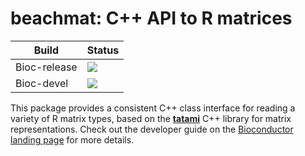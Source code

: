 # beachmat: C++ API to R matrices

|Build|Status|
|-----|----|
| Bioc-release | [![](http://bioconductor.org/shields/build/release/bioc/beachmat.svg)](http://bioconductor.org/checkResults/release/bioc-LATEST/beachmat) |
| Bioc-devel   | [![](http://bioconductor.org/shields/build/devel/bioc/beachmat.svg)](http://bioconductor.org/checkResults/devel/bioc-LATEST/beachmat) | 

This package provides a consistent C++ class interface for reading a variety of R matrix types,
based on the [**tatami**](https://github.com/tatami-inc/tatami) C++ library for matrix representations.
Check out the developer guide on the [Bioconductor landing page](https://bioconductor.org/packages/beachmat) for more details.
